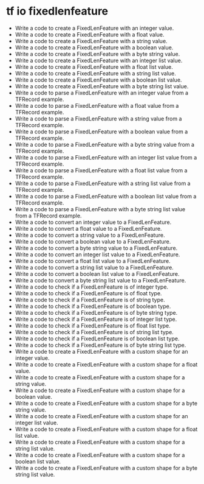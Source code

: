 # tf io fixedlenfeature

- Write a code to create a FixedLenFeature with an integer value.
- Write a code to create a FixedLenFeature with a float value.
- Write a code to create a FixedLenFeature with a string value.
- Write a code to create a FixedLenFeature with a boolean value.
- Write a code to create a FixedLenFeature with a byte string value.
- Write a code to create a FixedLenFeature with an integer list value.
- Write a code to create a FixedLenFeature with a float list value.
- Write a code to create a FixedLenFeature with a string list value.
- Write a code to create a FixedLenFeature with a boolean list value.
- Write a code to create a FixedLenFeature with a byte string list value.
- Write a code to parse a FixedLenFeature with an integer value from a TFRecord example.
- Write a code to parse a FixedLenFeature with a float value from a TFRecord example.
- Write a code to parse a FixedLenFeature with a string value from a TFRecord example.
- Write a code to parse a FixedLenFeature with a boolean value from a TFRecord example.
- Write a code to parse a FixedLenFeature with a byte string value from a TFRecord example.
- Write a code to parse a FixedLenFeature with an integer list value from a TFRecord example.
- Write a code to parse a FixedLenFeature with a float list value from a TFRecord example.
- Write a code to parse a FixedLenFeature with a string list value from a TFRecord example.
- Write a code to parse a FixedLenFeature with a boolean list value from a TFRecord example.
- Write a code to parse a FixedLenFeature with a byte string list value from a TFRecord example.
- Write a code to convert an integer value to a FixedLenFeature.
- Write a code to convert a float value to a FixedLenFeature.
- Write a code to convert a string value to a FixedLenFeature.
- Write a code to convert a boolean value to a FixedLenFeature.
- Write a code to convert a byte string value to a FixedLenFeature.
- Write a code to convert an integer list value to a FixedLenFeature.
- Write a code to convert a float list value to a FixedLenFeature.
- Write a code to convert a string list value to a FixedLenFeature.
- Write a code to convert a boolean list value to a FixedLenFeature.
- Write a code to convert a byte string list value to a FixedLenFeature.
- Write a code to check if a FixedLenFeature is of integer type.
- Write a code to check if a FixedLenFeature is of float type.
- Write a code to check if a FixedLenFeature is of string type.
- Write a code to check if a FixedLenFeature is of boolean type.
- Write a code to check if a FixedLenFeature is of byte string type.
- Write a code to check if a FixedLenFeature is of integer list type.
- Write a code to check if a FixedLenFeature is of float list type.
- Write a code to check if a FixedLenFeature is of string list type.
- Write a code to check if a FixedLenFeature is of boolean list type.
- Write a code to check if a FixedLenFeature is of byte string list type.
- Write a code to create a FixedLenFeature with a custom shape for an integer value.
- Write a code to create a FixedLenFeature with a custom shape for a float value.
- Write a code to create a FixedLenFeature with a custom shape for a string value.
- Write a code to create a FixedLenFeature with a custom shape for a boolean value.
- Write a code to create a FixedLenFeature with a custom shape for a byte string value.
- Write a code to create a FixedLenFeature with a custom shape for an integer list value.
- Write a code to create a FixedLenFeature with a custom shape for a float list value.
- Write a code to create a FixedLenFeature with a custom shape for a string list value.
- Write a code to create a FixedLenFeature with a custom shape for a boolean list value.
- Write a code to create a FixedLenFeature with a custom shape for a byte string list value.